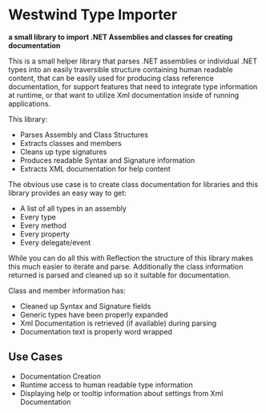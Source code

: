 # Westwind Type Importer
**a small library to import .NET Assemblies and classes for creating documentation**

This is a small helper library that parses .NET assemblies or individual .NET types into an easily traversible structure containing human readable content,  that can be easily used for producing class reference documentation, for support features that need to integrate type information at runtime, or that 
want to utilize Xml documentation inside of running applications.

This library:

* Parses Assembly and Class Structures
* Extracts classes and members
* Cleans up type signatures
* Produces readable Syntax and Signature information
* Extracts XML documentation for help content

The obvious use case is to create class documentation for libraries and this library provides an easy way to get:

* A list of all types in an assembly
* Every type
* Every method
* Every property
* Every delegate/event

While you can do all this with Reflection the structure of this library makes this much easier to iterate and parse. Additionally the class information returned is parsed and cleaned up so it suitable for documentation. 

Class and member information has:

* Cleaned up Syntax and Signature fields
* Generic types have been properly expanded
* Xml Documentation is retrieved (if available) during parsing
* Documentation text is properly word wrapped

## Use Cases

* Documentation Creation
* Runtime access to human readable type information
* Displaying help or tooltip information about settings from Xml Documentation
